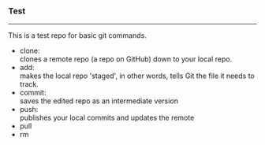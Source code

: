 ### Test
----------
This is a test repo for basic git commands.
* clone:<br>
clones a remote repo (a repo on GitHub) down to your local repo.
* add:<br>
makes the local repo 'staged', in other words, tells Git the file it needs to track.
* commit:<br>
  saves the edited repo as an intermediate version
* push:<br>
  publishes your local commits and updates the remote
* pull
* rm
